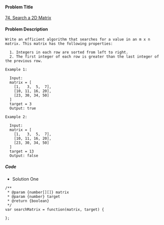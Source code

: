 #### Problem Title
[74. Search a 2D Matrix](https://leetcode.com/problems/search-a-2d-matrix/)
#### Problem Description
```
Write an efficient algorithm that searches for a value in an m x n matrix. This matrix has the following properties:

  1. Integers in each row are sorted from left to right.
  2. The first integer of each row is greater than the last integer of the previous row.

Example 1:

  Input:
  matrix = [
    [1,   3,  5,  7],
    [10, 11, 16, 20],
    [23, 30, 34, 50]
  ]
  target = 3
  Output: true

Example 2:

  Input:
  matrix = [
    [1,   3,  5,  7],
    [10, 11, 16, 20],
    [23, 30, 34, 50]
  ]
  target = 13
  Output: false
```

##### Code

- Solution One
```
/**
 * @param {number[][]} matrix
 * @param {number} target
 * @return {boolean}
 */
var searchMatrix = function(matrix, target) {
    
};
```
